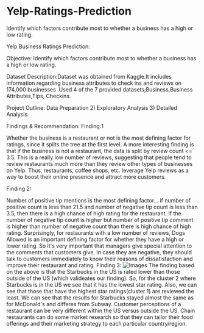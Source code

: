 # Yelp-Ratings-Prediction
Identify which factors contribute most to whether a business has a high or low rating. 

Yelp Business Ratings Prediction:

Objective: Identify which factors contribute most to whether a business has a high or low rating. 

Dataset Description:Dataset  was obtained from Kaggle.It includes information  regarding business attributes to check ins and reviews on 174,000 businesses .Used 4 of the 7 provided datasets;Business,Business Attributes,Tips, Checkins.

Project Outline:
Data Preparation
2)    Exploratory Analysis
3)    Detailed Analysis

Findings & Recommendation:
Finding:1

Whether the business is a restaurant or not is the most defining factor for ratings, since it splits the tree at the first level. 
A more interesting finding is that if the business is not a restaurant, the data is split by review count <= 3.5. This is a really low number of reviews, suggesting that people tend to review restaurants much more than they review other types of businesses on Yelp.
Thus,  restaurants, coffee shops, etc. leverage Yelp reviews as a way to boost their online presence and attract more customers.


Finding 2:

 
Number of positive tip mentions is the most defining factor… if number of positive count is less than 21.5 and number of negative tip count is less than 3.5, then there is a high chance of high rating for the restaurant. If the number of negative tip count is higher but number of positive tip comment is higher than number of negative count than there is high chance of high rating.
Surprisingly, for restaurants with a low number of reviews, Dogs Allowed is an important defining factor for whether they have a high or lower rating.
So it's very important that managers give special attention to the comments that customers give. In case they are negative, they should talk to customers immediately to know their reasons of dissatisfaction and improve their restaurant and rating.
Finding 3:
![Images](Clustering.PNG)
The finding based on the above is that the Starbucks in the US is rated lower than those outside of the US (which valideates our finding). So, for the cluster 2 where Starbucks is in the US we see that it has the lowest star rating. Also, we can see that those that have the highest star ratings(cluster 1) are reviewed the least. We can see that the results for Starbucks stayed almost the same as for McDonald's and differes from Subway.
Customer perceptions of a restaurant can be very different within the US versus outside the US.  Chain restaurants can do some market research so that they can tailor their food offerings and their marketing strategy to each particular country/region.




